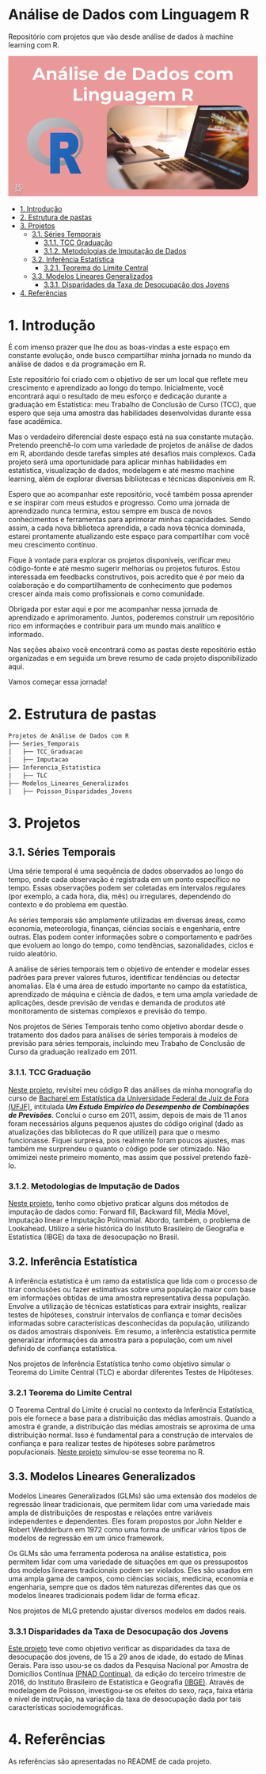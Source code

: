 # Análise de Dados com Linguagem R

Repositório com projetos que vão desde análise de dados à machine learning com R.

<div align="center">
  <img src="header.png" alt="header">
</div>

-   [1. Introdução](#1-introdução)
-   [2. Estrutura de pastas](#2-estrutura-de-pastas)
-   [3. Projetos](#3-projetos)
    -   [3.1. Séries Temporais](#31-séries-temporais)
        -   [3.1.1. TCC Graduação](#311-tcc-graduação)
        -   [3.1.2. Metodologias de Imputação de Dados](#312-metodologias-de-imputação-de-dados)
    -   [3.2. Inferência Estatística](#32-inferência-estatística)
        -   [3.2.1. Teorema do Limite Central](#321-teorema-do-limite-central)
    -   [3.3. Modelos Lineares Generalizados](#33-modelos-lineares-generalizados)
        -   [3.3.1. Disparidades da Taxa de Desocupação dos Jovens](#331-disparidades-da-taxa-de-desocupação-dos-jovens)
-   [4. Referências](#4-referências)

# 1. Introdução

É com imenso prazer que lhe dou as boas-vindas a este espaço em constante evolução, onde busco compartilhar minha jornada no mundo da análise de dados e da programação em R.

Este repositório foi criado com o objetivo de ser um local que reflete meu crescimento e aprendizado ao longo do tempo. Inicialmente, você encontrará aqui o resultado de meu esforço e dedicação durante a graduação em Estatística: meu Trabalho de Conclusão de Curso (TCC), que espero que seja uma amostra das habilidades desenvolvidas durante essa fase acadêmica.

Mas o verdadeiro diferencial deste espaço está na sua constante mutação. Pretendo preenchê-lo com uma variedade de projetos de análise de dados em R, abordando desde tarefas simples até desafios mais complexos. Cada projeto será uma oportunidade para aplicar minhas habilidades em estatística, visualização de dados, modelagem e até mesmo machine learning, além de explorar diversas bibliotecas e técnicas disponíveis em R.

Espero que ao acompanhar este repositório, você também possa aprender e se inspirar com meus estudos e progresso. Como uma jornada de aprendizado nunca termina, estou sempre em busca de novos conhecimentos e ferramentas para aprimorar minhas capacidades. Sendo assim, a cada nova biblioteca aprendida, a cada nova técnica dominada, estarei prontamente atualizando este espaço para compartilhar com você meu crescimento contínuo.

Fique à vontade para explorar os projetos disponíveis, verificar meu código-fonte e até mesmo sugerir melhorias ou projetos futuros. Estou interessada em feedbacks construtivos, pois acredito que é por meio da colaboração e do compartilhamento de conhecimento que podemos crescer ainda mais como profissionais e como comunidade.

Obrigada por estar aqui e por me acompanhar nessa jornada de aprendizado e aprimoramento. Juntos, poderemos construir um repositório rico em informações e contribuir para um mundo mais analítico e informado.

Nas seções abaixo você encontrará como as pastas deste repositório estão organizadas e em seguida um breve resumo de cada projeto disponibilizado aqui.

Vamos começar essa jornada!

# 2. Estrutura de pastas

```markdown{
Projetos de Análise de Dados com R
├── Series_Temporais
│   ├── TCC_Graduacao
│   ├── Imputacao
├── Inferencia_Estatistica
|   ├── TLC
├── Modelos_Lineares_Generalizados
|   ├── Poisson_Disparidades_Jovens
```

# 3. Projetos

## 3.1. Séries Temporais

Uma série temporal é uma sequência de dados observados ao longo do tempo, onde cada observação é registrada em um ponto específico no tempo. Essas observações podem ser coletadas em intervalos regulares (por exemplo, a cada hora, dia, mês) ou irregulares, dependendo do contexto e do problema em questão.

As séries temporais são amplamente utilizadas em diversas áreas, como economia, meteorologia, finanças, ciências sociais e engenharia, entre outras. Elas podem conter informações sobre o comportamento e padrões que evoluem ao longo do tempo, como tendências, sazonalidades, ciclos e ruído aleatório.

A análise de séries temporais tem o objetivo de entender e modelar esses padrões para prever valores futuros, identificar tendências ou detectar anomalias. Ela é uma área de estudo importante no campo da estatística, aprendizado de máquina e ciência de dados, e tem uma ampla variedade de aplicações, desde previsão de vendas e demanda de produtos até monitoramento de sistemas complexos e previsão do tempo.

Nos projetos de Séries Temporais tenho como objetivo abordar desde o tratamento dos dados para análises de séries temporais à modelos de previsão para séries temporais, incluindo meu Trabaho de Conclusão de Curso da graduação realizado em 2011.

### 3.1.1. TCC Graduação

[Neste projeto](https://github.com/Leiliane-Oliveira/Analise-de-Dados-com-Linguagem-R/tree/main/Series_Temporais/TCC_Graduacao), revisitei meu código R das análises da minha monografia do curso de [Bacharel em Estatística da Universidade Federal de Juiz de Fora (UFJF)](https://www.ufjf.br/cursoestatistica/), intitulada <i>**Um Estudo Empı́rico do Desempenho de Combinações de Previsões**</i>. Concluí o curso em 2011, assim, depois de mais de 11 anos foram necessários alguns pequenos ajustes do código original (dado as atualizações das bibliotecas do R que utilizei) para que o mesmo funcionasse. Fiquei surpresa, pois realmente foram poucos ajustes, mas também me surprendeu o quanto o código pode ser otimizado. Não omimizei neste primeiro momento, mas assim que possível pretendo fazê-lo.

### 3.1.2. Metodologias de Imputação de Dados

[Neste projeto](https://github.com/Leiliane-Oliveira/Analise-de-Dados-com-Linguagem-R/tree/main/Series_Temporais/Imputacao), tenho como objetivo praticar alguns dos métodos de imputação de dados como: Forward fill, Backward fill, Média Móvel, Imputação linear e Imputação Polinomial. Abordo, também, o problema de Lookahead. Utilizo a série histórica do Instituto Brasileiro de Geografia e Estatística (IBGE) da taxa de desocupação no Brasil.

## 3.2. Inferência Estatística

A inferência estatística é um ramo da estatística que lida com o processo de tirar conclusões ou fazer estimativas sobre uma população maior com base em informações obtidas de uma amostra representativa dessa população. Envolve a utilização de técnicas estatísticas para extrair insights, realizar testes de hipóteses, construir intervalos de confiança e tomar decisões informadas sobre características desconhecidas da população, utilizando os dados amostrais disponíveis. Em resumo, a inferência estatística permite generalizar informações da amostra para a população, com um nível definido de confiança estatística.

Nos projetos de Inferência Estatística tenho como objetivo simular o Teorema do Limite Central (TLC) e abordar diferentes Testes de Hipóteses.

### 3.2.1 Teorema do Limite Central

O Teorema Central do Limite é crucial no contexto da Inferência Estatística, pois ele fornece a base para a distribuição das médias amostrais. Quando a amostra é grande, a distribuição das médias amostrais se aproxima de uma distribuição normal. Isso é fundamental para a construção de intervalos de confiança e para realizar testes de hipóteses sobre parâmetros populacionais. [Neste projeto](https://github.com/Leiliane-Oliveira/Analise-de-Dados-com-Linguagem-R/tree/main/Inferencia_Estatistica/TLC) simulou-se esse teorema no R.

## 3.3. Modelos Lineares Generalizados

Modelos Lineares Generalizados (GLMs) são uma extensão dos modelos de regressão linear tradicionais, que permitem lidar com uma variedade mais ampla de distribuições de respostas e relações entre variáveis independentes e dependentes. Eles foram propostos por John Nelder e Robert Wedderburn em 1972 como uma forma de unificar vários tipos de modelos de regressão em um único framework.

Os GLMs são uma ferramenta poderosa na análise estatística, pois permitem lidar com uma variedade de situações em que os pressupostos dos modelos lineares tradicionais podem ser violados. Eles são usados em uma ampla gama de campos, como ciências sociais, medicina, economia e engenharia, sempre que os dados têm naturezas diferentes das que os modelos lineares tradicionais podem lidar de forma eficaz.

Nos projetos de MLG pretendo ajustar diversos modelos em dados reais.

### 3.3.1 Disparidades da Taxa de Desocupação dos Jovens

[Este projeto](https://github.com/Leiliane-Oliveira/Analise-de-Dados-com-Linguagem-R/tree/main/Modelos_Lineares_Generalizados/Poisson_Disparidades_Jovens) teve como objetivo verificar as disparidades da taxa de desocupação dos jovens, de 15 a 29 anos de idade, do estado de Minas Gerais. Para isso usou-se os dados da Pesquisa Nacional por Amostra de Domicílios Contínua [(PNAD Contínua)](https://www.ibge.gov.br/estatisticas/sociais/trabalho/17270-pnad-continua.html), da edição do terceiro trimestre de 2016, do Instituto Brasileiro de Estatística e Geografia [(IBGE)](https://www.ibge.gov.br/pt/inicio.html). Através de modelagem de Poisson, investigou-se os efeitos do sexo, raça, faixa etária e nível de instrução, na variação da taxa de desocupação dada por tais características sociodemográficas.

# 4. Referências

As referências são apresentadas no README de cada projeto.
